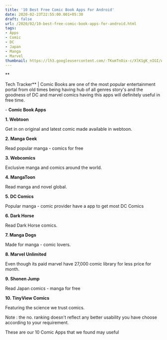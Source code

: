 ```yaml
---
title: '10 Best Free Comic Book Apps For Android'
date: 2020-02-23T22:55:00.001+05:30
draft: false
url: /2020/02/10-best-free-comic-book-apps-for-android.html
tags: 
- Apps
- Comic
- DC
- Japan
- Manga
- Marvel
thumbnail: https://lh3.googleusercontent.com/-TKumTnOix-c/XlK1gK_nIGI/AAAAAAAABKw/jJqneAqfblYm1At86kBZLErZmxv4Iyq5ACLcBGAsYHQ/s1600/IMG_20200223_225456_674.jpg
---
```


**

Tech Tracker** | Comic Books are one of the most popular entertainment portal from old times being having hub of all genres story's and the goodness of DC and marvel comics having this apps will definitely useful in free time.

  

\- **Comic Book Apps**

  

**1\. Webtoon**

Get in on original and latest comic made available in webtoon.

**2\. Manga Geek**

Read popular manga - comics for free

**3\. Webcomics**

Exclusive manga and comics around the world.

**4\. MangaToon**

Read manga and novel global.

**5\. DC Comics**

Popular manga - comic provider have a app to get most DC Comics

**6\. Dark Horse**

Read Dark Horse comics.

**7\. Manga Dogs**

Made for manga - comic lovers.

**8\. Marvel Unlimited**

Even though its paid marvel have 27,000 comic library for less price for month.

**9\. Shonen Jump**

Read Japan comics - manga for free

**10\. TinyView Comics**

Featuring the science we trust comics.

Note : the no. ranking doesn't reflect any better usability you have choose according to your requirement.

These are our 10 Comic Apps that we found may useful